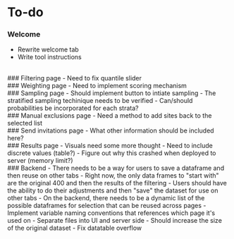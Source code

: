 # To-do

### Welcome
  - Rewrite welcome tab
  - Write tool instructions

<br>
### Filtering page
  - Need to fix quantile slider

<br>
### Weighting page
  - Need to implement scoring mechanism

<br>
### Sampling page
  - Should implement button to intiate sampling 
  - The stratified sampling techinique needs to be verified
  - Can/should probabilities be incorporated for each strata?

<br>
### Manual exclusions page
  - Need a method to add sites back to the selected list

<br>    
### Send invitations page
  - What other information should be included here?

<br>  
### Results page
  - Visuals need some more thought
  - Need to include discrete values (table?)
  - Figure out why this crashed when deployed to server (memory limit?)

<br>    
### Backend
  - There needs to be a way for users to save a dataframe and then reuse on other tabs
    - Right now, the only data frames to "start with" are the original 400 and then the results of the filtering
    - Users should have the ability to do their adjustments and then "save" the dataset for use on other tabs
    - On the backend, there needs to be a dynamic list of the possible dataframes for selection that can be reused across pages
  - Implement variable naming conventions that references which page it's used on 
  - Separate files into UI and server side
  - Should increase the size of the original dataset
  - Fix datatable overflow
  